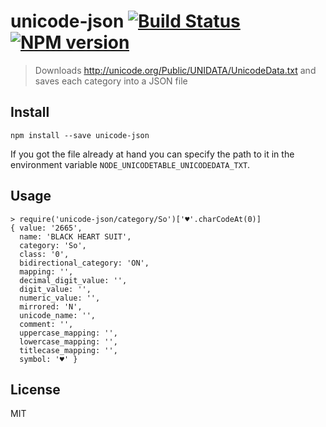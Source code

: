 # unicode-json [![Build Status](https://travis-ci.org/Zertz/unicode-json.svg?branch=master)](https://travis-ci.org/Zertz/unicode-json) [![NPM version](https://badge.fury.io/js/unicode-json.png)](http://badge.fury.io/js/unicode-json)

> Downloads http://unicode.org/Public/UNIDATA/UnicodeData.txt and saves each category into a JSON file

## Install

```
npm install --save unicode-json
```

If you got the file already at hand you can specify the path to it in the environment variable `NODE_UNICODETABLE_UNICODEDATA_TXT`.

## Usage

```
> require('unicode-json/category/So')['♥'.charCodeAt(0)]
{ value: '2665',
  name: 'BLACK HEART SUIT',
  category: 'So',
  class: '0',
  bidirectional_category: 'ON',
  mapping: '',
  decimal_digit_value: '',
  digit_value: '',
  numeric_value: '',
  mirrored: 'N',
  unicode_name: '',
  comment: '',
  uppercase_mapping: '',
  lowercase_mapping: '',
  titlecase_mapping: '',
  symbol: '♥' }
```

## License

MIT
